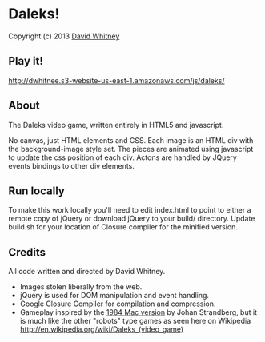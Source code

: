 # Daleks!
Copyright (c) 2013 <a href="http://dwhitnee.s3-website-us-east-1.amazonaws.com/">David Whitney</a>

## Play it!
http://dwhitnee.s3-website-us-east-1.amazonaws.com/js/daleks/

## About
The Daleks video game, written entirely in HTML5 and javascript.

No canvas, just HTML elements and CSS.  Each image is an HTML div with the background-image style set.  The pieces are animated using javascript to update the css position of each div.  Actons are handled by JQuery events bindings to other div elements.

## Run locally
To make this work locally you'll need to edit index.html to point to either a remote copy of jQuery or download jQuery to your build/ directory.
Update build.sh for your location of Closure compiler for the minified version.

## Credits
All code written and directed by David Whitney.

* Images stolen liberally from the web.
* jQuery is used for DOM manipulation and event handling.
* Google Closure Compiler for compilation and compression.
* Gameplay inspired by the <a href="http://nonanone.com/Daleks/img/scrn_OS85_1234.png">1984 Mac version</a> by Johan Strandberg, but it is much like the other "robots" type games as seen here on Wikipedia
http://en.wikipedia.org/wiki/Daleks_(video_game)


